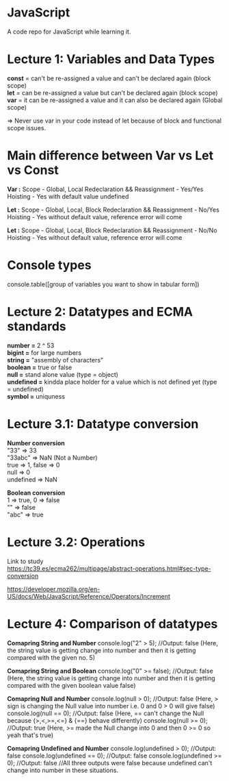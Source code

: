 # JavaScript
A code repo for JavaScript while learning it.

# Lecture 1: Variables and Data Types
__const__ = can't be re-assigned a value and can't be declared again (block scope)\
__let__ = can be re-assigned a value but can't be declared again (block scope)\
__var__ = it can be re-assigned a value and it can also be declared again (Global scope)

=> Never use var in your code instead of let because of block and functional scope issues.

# Main difference between Var vs Let vs Const

__Var :__
Scope - Global, Local
Redeclaration && Reassignment - Yes/Yes
Hoisting - Yes with default value undefined

__Let :__
Scope - Global, Local, Block
Redeclaration && Reassignment - No/Yes
Hoisting - Yes without default value, reference error will come

__Let :__
Scope - Global, Local, Block
Redeclaration && Reassignment - No/No
Hoisting - Yes without default value, reference error will come

# Console types
console.table([group of variables you want to show in tabular form])

# Lecture 2: Datatypes and ECMA standards
__number =__ 2 ^ 53 \
__bigint =__ for large numbers \
__string =__ "assembly of characters" \
__boolean =__ true or false \
__null =__ stand alone value (type = object) \
__undefined =__ kindda place holder for a value which is not defined yet (type = undefined) \
__symbol =__ uniquness

# Lecture 3.1: Datatype conversion
__Number conversion__ \
 "33" => 33 \
 "33abc" => NaN (Not a Number) \
 true => 1, false => 0 \
 null => 0 \
 undefined => NaN

__Boolean conversion__ \
 1 => true, 0 => false \
 "" => false \
 "abc" => true

 # Lecture 3.2: Operations
 Link to study \
https://tc39.es/ecma262/multipage/abstract-operations.html#sec-type-conversion

https://developer.mozilla.org/en-US/docs/Web/JavaScript/Reference/Operators/Increment

# Lecture 4: Comparison of datatypes

__Comapring String and Number__
console.log("2" > 5);
//Output: false (Here, the string value is getting change into number and then it is getting compared with the given no. 5)

__Comapring String and Boolean__
console.log("0" >= false);
//Output: false (Here, the string value is getting change into number and then it is getting compared with the given boolean value false)

__Comapring Null and Number__
console.log(null > 0);   //Output: false (Here, > sign is changing the Null value into number i.e. 0 and 0 > 0 will give false)
console.log(null == 0);  //Output: false (Here, == can't change the Null because {>,<,>=,<=} & {==} behave differently)
console.log(null >= 0);  //Output: true (Here, >= made the Null change into 0 and then 0 >= 0 so yeah that's true)

__Comapring Undefined and Number__
console.log(undefined > 0);  //Output: false
console.log(undefined == 0); //Output: false
console.log(undefined >= 0); //Output: false
//All three outputs were false because undefined can't change into number in these situations.
